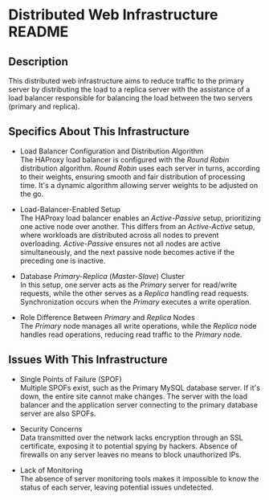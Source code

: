 # Distributed Web Infrastructure README

## Description

This distributed web infrastructure aims to reduce traffic to the primary server by distributing the load to a replica server with the assistance of a load balancer responsible for balancing the load between the two servers (primary and replica).

## Specifics About This Infrastructure

+ Load Balancer Configuration and Distribution Algorithm<br/>
  The HAProxy load balancer is configured with the *Round Robin* distribution algorithm. *Round Robin* uses each server in turns, according to their weights, ensuring smooth and fair distribution of processing time. It's a dynamic algorithm allowing server weights to be adjusted on the go.

+ Load-Balancer-Enabled Setup<br/>
  The HAProxy load balancer enables an *Active-Passive* setup, prioritizing one active node over another. This differs from an *Active-Active* setup, where workloads are distributed across all nodes to prevent overloading. *Active-Passive* ensures not all nodes are active simultaneously, and the next passive node becomes active if the preceding one is inactive.

+ Database *Primary-Replica* (*Master-Slave*) Cluster<br/>
  In this setup, one server acts as the *Primary* server for read/write requests, while the other serves as a *Replica* handling read requests. Synchronization occurs when the *Primary* executes a write operation.

+ Role Difference Between *Primary* and *Replica* Nodes<br/>
  The *Primary* node manages all write operations, while the *Replica* node handles read operations, reducing read traffic to the *Primary* node.

## Issues With This Infrastructure

+ Single Points of Failure (SPOF)<br/>
  Multiple SPOFs exist, such as the Primary MySQL database server. If it's down, the entire site cannot make changes. The server with the load balancer and the application server connecting to the primary database server are also SPOFs.

+ Security Concerns<br/>
  Data transmitted over the network lacks encryption through an SSL certificate, exposing it to potential spying by hackers. Absence of firewalls on any server leaves no means to block unauthorized IPs.

+ Lack of Monitoring<br/>
  The absence of server monitoring tools makes it impossible to know the status of each server, leaving potential issues undetected.

